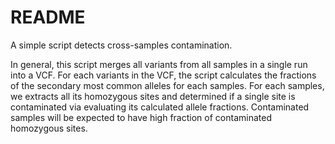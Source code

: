 # README

A simple script detects cross-samples contamination. 

In general, this script merges all variants from all samples in a single run into a VCF. For each variants in the VCF,  the script calculates the fractions of the secondary most common alleles for each samples. For each samples, we extracts all its homozygous sites and determined if a single site is contaminated via evaluating its calculated allele fractions. Contaminated samples will be expected to have high fraction of contaminated homozygous sites. 

